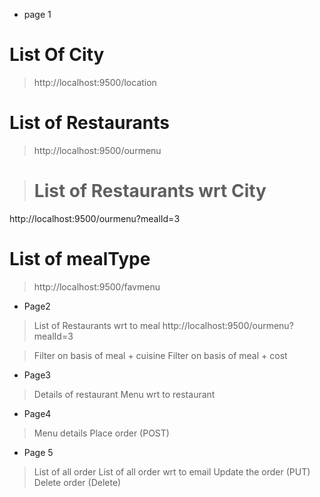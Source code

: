 * page 1
# List Of City
>  http://localhost:9500/location

# List of Restaurants
> http://localhost:9500/ourmenu

> # List of Restaurants wrt City
http://localhost:9500/ourmenu?mealId=3


# List of mealType
> http://localhost:9500/favmenu
> 

* Page2
> List of Restaurants wrt to meal
http://localhost:9500/ourmenu?mealId=3

> Filter on basis of meal + cuisine
> Filter on basis of meal + cost

* Page3
> Details of restaurant
> Menu wrt to restaurant

* Page4
> Menu details
> Place order (POST)

* Page 5
> List of all order
> List of all order wrt to email
> Update the order (PUT)
> Delete order (Delete)